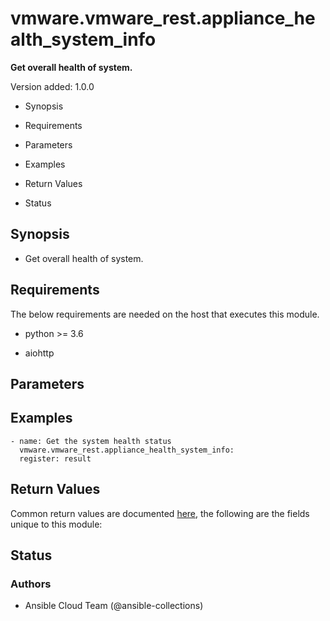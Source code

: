 # vmware.vmware_rest.appliance_health_system_info

**Get overall health of system.**

Version added: 1.0.0


* Synopsis


* Requirements


* Parameters


* Examples


* Return Values


* Status

## Synopsis


* Get overall health of system.

## Requirements

The below requirements are needed on the host that executes this
module.


* python >= 3.6


* aiohttp

## Parameters

## Examples

```
- name: Get the system health status
  vmware.vmware_rest.appliance_health_system_info:
  register: result
```

## Return Values

Common return values are documented [here](https://docs.ansible.com/ansible/latest/reference_appendices/common_return_values.html#common-return-values),
the following are the fields unique to this module:

## Status

### Authors


* Ansible Cloud Team (@ansible-collections)
